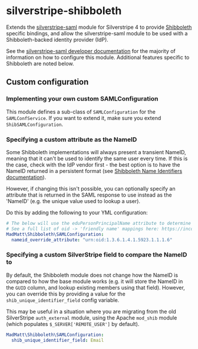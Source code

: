 # silverstripe-shibboleth

Extends the [silverstripe-saml](https://github.com/silverstripe/silverstripe-saml) module for Silverstripe 4 to provide [Shibboleth](https://wiki.shibboleth.net/confluence/display/IDP30/Home) specific bindings, and allow the silverstripe-saml module to be used with a Shibboleth-backed identity provider (IdP).

See the [silverstripe-saml developer documentation](https://github.com/silverstripe/silverstripe-saml/tree/master/docs/en) for the majority of information on how to configure this module. Additional features specific to Shibboleth are noted below.

## Custom configuration

### Implementing your own custom SAMLConfiguration

This module defines a sub-class of `SAMLConfiguration` for the `SAMLConfService`. If you want to extend it, make sure you extend `ShibSAMLConfiguration`.

### Specifying a custom attribute as the NameID

Some Shibboleth implementations will always present a transient NameID, meaning that it can't be used to identify the same user every time. If this is the case, check with the IdP vendor first - the best option is to have the NameID returned in a persistent format (see [Shibboleth Name Identifiers documentation](https://wiki.shibboleth.net/confluence/display/CONCEPT/NameIdentifiers)).

However, if changing this isn't possible, you can optionally specify an attribute that is returned in the SAML response to use instead as the 'NameID' (e.g. the unique value used to lookup a user).

Do this by adding the following to your YML configuration:

```yaml
# The below will use the eduPersonPrincipalName attribute to determine the NameID
# See a full list of oid -> 'friendly name' mappings here: https://incommon.org/community-practices-and-standards/object-identifier-registrations/
MadMatt\Shibboleth\SAMLConfiguration:
  nameid_override_attribute: "urn:oid:1.3.6.1.4.1.5923.1.1.1.6"
```

### Specifying a custom SilverStripe field to compare the NameID to

By default, the Shibboleth module does not change how the NameID is compared to how the base module works (e.g. it will store the NameID in the `GUID` column, and lookup existing members using that field). However, you can override this by providing a value for the `shib_unique_identifier_field` config variable.

This may be useful in a situation where you are migrating from the old SilverStripe `auth_external` module, using the Apache `mod_shib` module (which populates `$_SERVER['REMOTE_USER']` by default).

```yaml
MadMatt\Shibboleth\SAMLConfiguration:
  shib_unique_identifier_field: Email
```